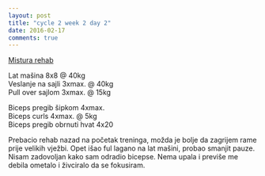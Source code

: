 ```yaml
---
layout: post
title: "cycle 2 week 2 day 2"
date: 2016-02-17
comments: true
---
```


[Mistura rehab](/snagata/log/2015/07/20/mistura-rehab/)

Lat mašina 8x8 @ 40kg  
Veslanje na sajli 3xmax. @ 40kg  
Pull over sajlom 3xmax. @ 15kg  

Biceps pregib šipkom 4xmax.  
Biceps curls 4xmax. @ 5kg  
Biceps pregib obrnuti hvat 4x20  

Prebacio rehab nazad na početak treninga, možda je bolje da zagrijem rame prije velikih vježbi. Opet išao ful lagano na lat mašini, probao smanjit pauze. Nisam zadovoljan kako sam odradio bicepse. Nema upala i previše me debila ometalo i živciralo da se fokusiram.
